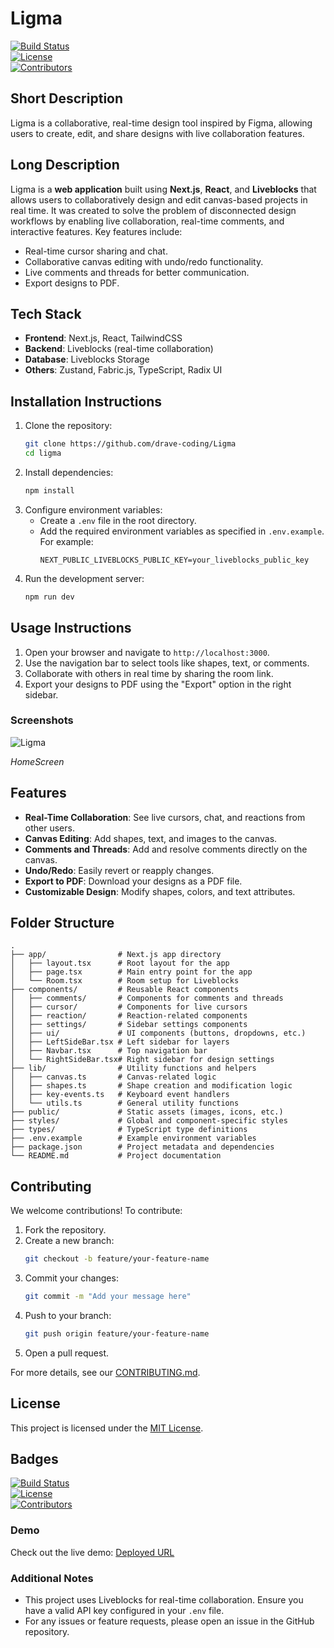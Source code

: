 # Ligma

[![Build Status](https://img.shields.io/badge/build-passing-brightgreen)](https://github.com/yourusername/ligma/actions)  
[![License](https://img.shields.io/badge/license-MIT-blue)](LICENSE)  
[![Contributors](https://img.shields.io/badge/contributors-3-orange)](https://github.com/yourusername/ligma/graphs/contributors)

## Short Description
Ligma is a collaborative, real-time design tool inspired by Figma, allowing users to create, edit, and share designs with live collaboration features.

## Long Description
Ligma is a **web application** built using **Next.js**, **React**, and **Liveblocks** that allows users to collaboratively design and edit canvas-based projects in real time. It was created to solve the problem of disconnected design workflows by enabling live collaboration, real-time comments, and interactive features. Key features include:
- Real-time cursor sharing and chat.
- Collaborative canvas editing with undo/redo functionality.
- Live comments and threads for better communication.
- Export designs to PDF.

## Tech Stack
- **Frontend**: Next.js, React, TailwindCSS
- **Backend**: Liveblocks (real-time collaboration)
- **Database**: Liveblocks Storage
- **Others**: Zustand, Fabric.js, TypeScript, Radix UI

## Installation Instructions
1. Clone the repository:
   ```bash
   git clone https://github.com/drave-coding/Ligma
   cd ligma
   ```
2. Install dependencies:
   ```bash
   npm install
   ```
3. Configure environment variables:
   - Create a `.env` file in the root directory.
   - Add the required environment variables as specified in `.env.example`. For example:
     ```
     NEXT_PUBLIC_LIVEBLOCKS_PUBLIC_KEY=your_liveblocks_public_key
     ```
4. Run the development server:
   ```bash
   npm run dev
   ```

## Usage Instructions
1. Open your browser and navigate to `http://localhost:3000`.
2. Use the navigation bar to select tools like shapes, text, or comments.
3. Collaborate with others in real time by sharing the room link.
4. Export your designs to PDF using the "Export" option in the right sidebar.

### Screenshots
![Ligma](https://github.com/user-attachments/assets/6156b0bd-4042-478b-a6f5-b23e91a47cfc)

*HomeScreen*


## Features
- **Real-Time Collaboration**: See live cursors, chat, and reactions from other users.
- **Canvas Editing**: Add shapes, text, and images to the canvas.
- **Comments and Threads**: Add and resolve comments directly on the canvas.
- **Undo/Redo**: Easily revert or reapply changes.
- **Export to PDF**: Download your designs as a PDF file.
- **Customizable Design**: Modify shapes, colors, and text attributes.

## Folder Structure
```
.
├── app/                # Next.js app directory
│   ├── layout.tsx      # Root layout for the app
│   ├── page.tsx        # Main entry point for the app
│   └── Room.tsx        # Room setup for Liveblocks
├── components/         # Reusable React components
│   ├── comments/       # Components for comments and threads
│   ├── cursor/         # Components for live cursors
│   ├── reaction/       # Reaction-related components
│   ├── settings/       # Sidebar settings components
│   ├── ui/             # UI components (buttons, dropdowns, etc.)
│   ├── LeftSideBar.tsx # Left sidebar for layers
│   ├── Navbar.tsx      # Top navigation bar
│   └── RightSideBar.tsx# Right sidebar for design settings
├── lib/                # Utility functions and helpers
│   ├── canvas.ts       # Canvas-related logic
│   ├── shapes.ts       # Shape creation and modification logic
│   ├── key-events.ts   # Keyboard event handlers
│   └── utils.ts        # General utility functions
├── public/             # Static assets (images, icons, etc.)
├── styles/             # Global and component-specific styles
├── types/              # TypeScript type definitions
├── .env.example        # Example environment variables
├── package.json        # Project metadata and dependencies
└── README.md           # Project documentation
```

## Contributing
We welcome contributions! To contribute:
1. Fork the repository.
2. Create a new branch:
   ```bash
   git checkout -b feature/your-feature-name
   ```
3. Commit your changes:
   ```bash
   git commit -m "Add your message here"
   ```
4. Push to your branch:
   ```bash
   git push origin feature/your-feature-name
   ```
5. Open a pull request.

For more details, see our [CONTRIBUTING.md](CONTRIBUTING.md).

## License
This project is licensed under the [MIT License](LICENSE).

## Badges
[![Build Status](https://img.shields.io/badge/build-passing-brightgreen)](https://github.com/yourusername/ligma/actions)  
[![License](https://img.shields.io/badge/license-MIT-blue)](LICENSE)  
[![Contributors](https://img.shields.io/badge/contributors-3-orange)](https://github.com/yourusername/ligma/graphs/contributors)



### Demo
Check out the live demo: [Deployed URL](https://ligma-ochre.vercel.app)

### Additional Notes
- This project uses Liveblocks for real-time collaboration. Ensure you have a valid API key configured in your `.env` file.
- For any issues or feature requests, please open an issue in the GitHub repository.
